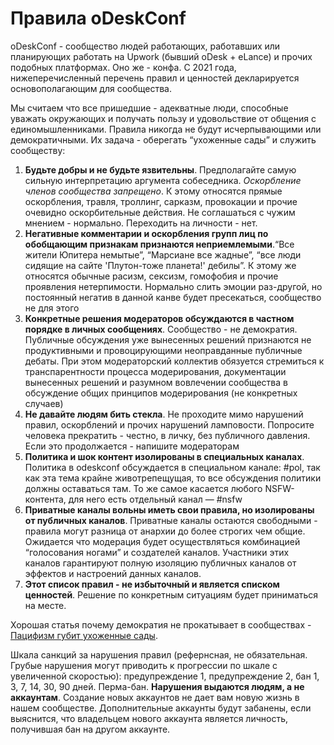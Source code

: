 
# Правила oDeskConf

oDeskConf - сообщество людей работающих, работавших или планирующих работать на Upwork (бывший oDesk + eLance) и прочих подобных платформах. Оно же - конфа. С 2021 года, нижеперечисленный перечень правил и ценностей декларируется основополагающим для сообщества.

Мы считаем что все пришедшие - адекватные люди, способные уважать окружающих и получать пользу и удовольствие от общения с единомышленниками. Правила никогда не будут исчерпывающими или демократичными. Их задача - оберегать “ухоженные сады” и служить сообществу:

1. **Будьте добры и не будьте язвительны**. Предполагайте самую сильную интерпретацию аргумента собеседника. 
*Оскорбление членов сообщества запрещено*. К этому относятся прямые оскорбления, травля, троллинг, сарказм, провокации и прочие очевидно оскорбительные действия. Не соглашаться с чужим мнением - нормально. Переходить на личности - нет.
1. **Негативные комментарии и оскорбления групп лиц по обобщающим признакам признаются неприемлемыми**.“Все жители Юпитера немытые”, “Марсиане все жадные”, “все люди сидящие на сайте 'Плутон-тоже планета!' дебилы”. К этому же относятся обычные расизм, сексизм, гомофобия и прочие проявления нетерпимости. Нормально слить эмоции раз-другой, но постоянный негатив в данной канве будет пресекаться, сообщество не для этого
1. **Конкретные решения модераторов обсуждаются в частном порядке в личных сообщениях**. Сообщество - не демократия. Публичные обсуждения уже вынесенных решений признаются не продуктивными и провоцирующими неоправданные публичные дебаты.
При этом модераторский коллектив обязуется стремиться к транспарентности процесса модерирования, документации вынесенных решений и разумном вовлечении сообщества в обсуждение общих принципов модерирования (не конкретных случаев)
1. **Не давайте людям бить стекла**. Не проходите мимо нарушений правил, оскорблений и прочих нарушений ламповости. Попросите человека прекратить - честно, в личку, без публичного давления. Если это продолжается - напишите модераторам
1. **Политика и шок контент изолированы в специальных каналах**. Политика в odeskconf обсуждается в специальном канале: #pol, так как эта тема крайне животрепещущая, то все обсуждения политики должны оставаться там. То же самое касается любого NSFW-контента, для него есть отдельный канал — #nsfw
1. **Приватные каналы вольны иметь свои правила, но изолированы от публичных каналов**. Приватные каналы остаются свободными - правила могут разница от анархии до более строгих чем общие. Ожидается что модерация будет осуществляться комбинацией “голосования ногами” и создателей каналов. Участники этих каналов гарантируют полную изоляцию публичных каналов от эффектов и настроений данных каналов.
1. **Этот список правил - не избыточный и является списком ценностей**. Решение по конкретным ситуациям будет приниматься на месте.

Хорошая статья почему демократия не прокатывает в сообществах - [Пацифизм губит ухоженные сады](https://lesswrong.ru/w/%D0%9F%D0%B0%D1%86%D0%B8%D1%84%D0%B8%D0%B7%D0%BC_%D0%B3%D1%83%D0%B1%D0%B8%D1%82_%D1%83%D1%85%D0%BE%D0%B6%D0%B5%D0%BD%D0%BD%D1%8B%D0%B5_%D1%81%D0%B0%D0%B4%D1%8B).

Шкала санкций за нарушения правил (рефернсная, не обязательная. Грубые нарушения могут приводить к прогрессии по шкале с увеличенной скоростью): предупреждение 1, предупреждение 2, бан 1, 3, 7, 14, 30, 90 дней. Перма-бан. 
**Нарушения выдаются людям, а не аккаунтам**. Создание новых аккаунтов не дает вам новую жизнь в нашем сообществе. Дополнительные аккаунты будут забанены, если выяснится, что владельцем нового аккаунта является личность, получившая бан на другом аккаунте.
